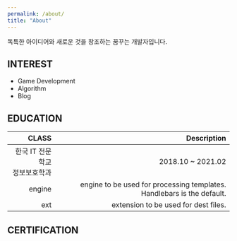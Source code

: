 ```yaml
---
permalink: /about/
title: "About"
---
```


독특한 아이디어와 새로운 것을 창조하는 꿈꾸는 개발자입니다.

## INTEREST

* Game Development
* Algorithm 
* Blog

## EDUCATION

| CLASS | Description |
| -----------------------: | -----------------------------------------------------------:|
| 한국 IT 전문학교<br/>정보보호학과   | 2018.10 ~ 2021.02  |
| engine | engine to be used for processing templates. Handlebars is the default. |
| ext    | extension to be used for dest files. |


## CERTIFICATION
